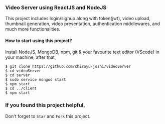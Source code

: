 ### Video Server using ReactJS and NodeJS

This project includes login/signup along with token(jwt), video upload, thumbnail generation, video presentation, authentication middlewares, and much more functionalities.


#### How to start using this project?

Install NodeJS, MongoDB, npm, git & your favourite text editor (VScode) in your machine, after that,
```
$ git clone https://github.com/chirayu-joshi/videoServer
$ cd videoServer
$ cd server
$ sudo service mongod start
$ npm start
$ cd ../client
$ npm start
```





### If you found this project helpful, 
Don't forget to `Star` and `Fork` this project.
